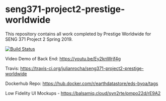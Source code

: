 # seng371-project2-prestige-worldwide
This repository contains all work completed by Prestige Worldwide for SENG 371 Project 2 Spring 2019.

[![Build Status](https://travis-ci.org/julianrocha/seng371-project2-prestige-worldwide.svg?branch=master)](https://travis-ci.org/julianrocha/seng371-project2-prestige-worldwide)

Video Demo of Back End: https://youtu.be/Ey2knWrjf4g

Travis: https://travis-ci.org/julianrocha/seng371-project2-prestige-worldwide

Dockerhub Repo: https://hub.docker.com/r/earthdatastore/eds-byoa/tags

Low Fidelity UI Mockups - https://balsamiq.cloud/syn2rte/pmpo22d/rE9A2
